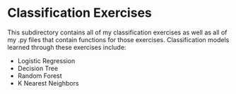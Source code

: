 # Classification Exercises

This subdirectory contains all of my classification exercises as well as all of my .py files that contain functions for those exercises. 
Classification models learned through these exercises include:
- Logistic Regression
- Decision Tree
- Random Forest
- K Nearest Neighbors
